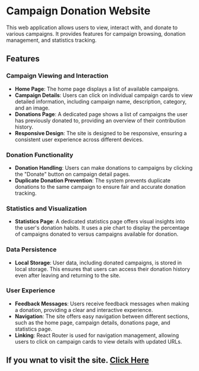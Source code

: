 # Campaign Donation Website

This web application allows users to view, interact with, and donate to various campaigns. It provides features for campaign browsing, donation management, and statistics tracking.

## Features

### Campaign Viewing and Interaction

- **Home Page**: The home page displays a list of available campaigns.
- **Campaign Details**: Users can click on individual campaign cards to view detailed information, including campaign name, description, category, and an image.
- **Donations Page**: A dedicated page shows a list of campaigns the user has previously donated to, providing an overview of their contribution history.
- **Responsive Design**: The site is designed to be responsive, ensuring a consistent user experience across different devices.

### Donation Functionality

- **Donation Handling**: Users can make donations to campaigns by clicking the "Donate" button on campaign detail pages.
- **Duplicate Donation Prevention**: The system prevents duplicate donations to the same campaign to ensure fair and accurate donation tracking.

### Statistics and Visualization

- **Statistics Page**: A dedicated statistics page offers visual insights into the user's donation habits. It uses a pie chart to display the percentage of campaigns donated to versus campaigns available for donation.

### Data Persistence

- **Local Storage**: User data, including donated campaigns, is stored in local storage. This ensures that users can access their donation history even after leaving and returning to the site.

### User Experience

- **Feedback Messages**: Users receive feedback messages when making a donation, providing a clear and interactive experience.
- **Navigation**: The site offers easy navigation between different sections, such as the home page, campaign details, donations page, and statistics page.
- **Linking**: React Router is used for navigation management, allowing users to click on campaign cards to view details with updated URLs.


## If you wnat to visit the site. [Click Here](https://hellish-connection.surge.sh/)
